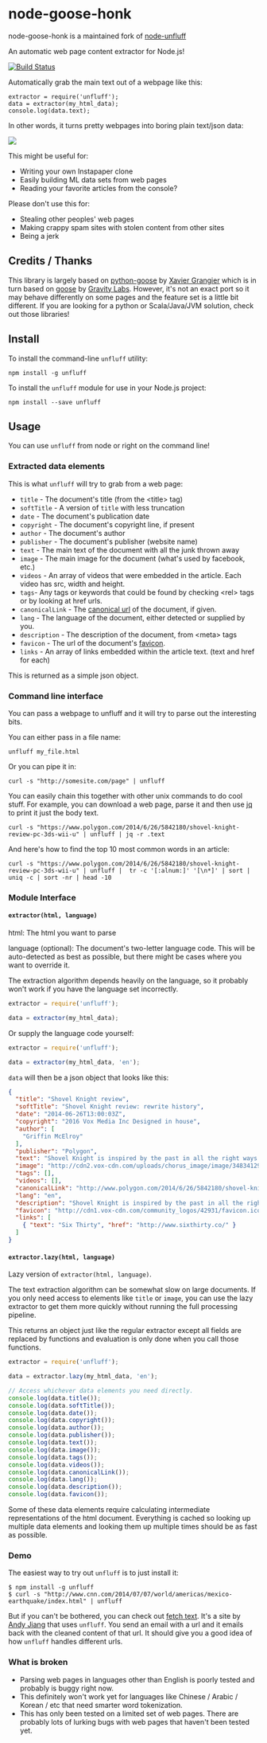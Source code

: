 # node-goose-honk

node-goose-honk is a maintained fork of [node-unfluff](https://github.com/ageitgey/node-unfluff)

An automatic web page content extractor for Node.js!

[![Build Status](https://travis-ci.org/ageitgey/node-unfluff.svg?branch=master)](https://travis-ci.org/ageitgey/node-unfluff)

Automatically grab the main
text out of a webpage like this:

```
extractor = require('unfluff');
data = extractor(my_html_data);
console.log(data.text);
```

In other words, it turns pretty webpages into boring plain text/json data:

![](https://cloud.githubusercontent.com/assets/896692/3478577/b82f39cc-033d-11e4-9e68-226c9a7bc1c0.jpg)

This might be useful for:
- Writing your own Instapaper clone
- Easily building ML data sets from web pages
- Reading your favorite articles from the console?

Please don't use this for:
- Stealing other peoples' web pages
- Making crappy spam sites with stolen content from other sites
- Being a jerk

## Credits / Thanks

This library is largely based on [python-goose](https://github.com/grangier/python-goose)
by [Xavier Grangier](https://github.com/grangier) which is in turn based on [goose](https://github.com/GravityLabs/goose)
by [Gravity Labs](https://github.com/GravityLabs). However, it's not an exact
port so it may behave differently on some pages and the feature set is a little
bit different.  If you are looking for a python or Scala/Java/JVM solution,
check out those libraries!

## Install

To install the command-line `unfluff` utility:

    npm install -g unfluff

To install the `unfluff` module for use in your Node.js project:

    npm install --save unfluff

## Usage

You can use `unfluff` from node or right on the command line!

### Extracted data elements

This is what `unfluff` will try to grab from a web page:
- `title` - The document's title (from the &lt;title&gt; tag)
- `softTitle` - A version of `title` with less truncation
- `date` - The document's publication date
- `copyright` - The document's copyright line, if present
- `author` - The document's author
- `publisher` - The document's publisher (website name)
- `text` - The main text of the document with all the junk thrown away
- `image` - The main image for the document (what's used by facebook, etc.)
- `videos` - An array of videos that were embedded in the article. Each video has src, width and height.
- `tags`- Any tags or keywords that could be found by checking &lt;rel&gt; tags or by looking at href urls.
- `canonicalLink` - The [canonical url](https://support.google.com/webmasters/answer/139066?hl=en) of the document, if given.
- `lang` - The language of the document, either detected or supplied by you.
- `description` - The description of the document, from &lt;meta&gt; tags
- `favicon` - The url of the document's [favicon](http://en.wikipedia.org/wiki/Favicon).
- `links` - An array of links embedded within the article text. (text and href for each)

This is returned as a simple json object.

### Command line interface

You can pass a webpage to unfluff and it will try to parse out the interesting
bits.

You can either pass in a file name:

```
unfluff my_file.html
```

Or you can pipe it in:

```
curl -s "http://somesite.com/page" | unfluff
```

You can easily chain this together with other unix commands to do cool stuff.
For example, you can download a web page, parse it and then use
[jq](http://stedolan.github.io/jq/) to print it just the body text.

```
curl -s "https://www.polygon.com/2014/6/26/5842180/shovel-knight-review-pc-3ds-wii-u" | unfluff | jq -r .text
```

And here's how to find the top 10 most common words in an article:

```
curl -s "https://www.polygon.com/2014/6/26/5842180/shovel-knight-review-pc-3ds-wii-u" | unfluff |  tr -c '[:alnum:]' '[\n*]' | sort | uniq -c | sort -nr | head -10
```

### Module Interface

#### `extractor(html, language)`

html: The html you want to parse

language (optional): The document's two-letter language code. This will be
auto-detected as best as possible, but there might be cases where you want to
override it.

The extraction algorithm depends heavily on the language, so it probably won't work
if you have the language set incorrectly.

```javascript
extractor = require('unfluff');

data = extractor(my_html_data);
```

Or supply the language code yourself:

```javascript
extractor = require('unfluff');

data = extractor(my_html_data, 'en');
```

`data` will then be a json object that looks like this:

```json
{
  "title": "Shovel Knight review",
  "softTitle": "Shovel Knight review: rewrite history",
  "date": "2014-06-26T13:00:03Z",
  "copyright": "2016 Vox Media Inc Designed in house",
  "author": [
    "Griffin McElroy"
  ],
  "publisher": "Polygon",
  "text": "Shovel Knight is inspired by the past in all the right ways — but it's far from stuck in it. [.. snip ..]",
  "image": "http://cdn2.vox-cdn.com/uploads/chorus_image/image/34834129/jellyfish_hero.0_cinema_1280.0.png",  
  "tags": [],
  "videos": [],
  "canonicalLink": "http://www.polygon.com/2014/6/26/5842180/shovel-knight-review-pc-3ds-wii-u",
  "lang": "en",
  "description": "Shovel Knight is inspired by the past in all the right ways — but it's far from stuck in it.",
  "favicon": "http://cdn1.vox-cdn.com/community_logos/42931/favicon.ico",
  "links": [
    { "text": "Six Thirty", "href": "http://www.sixthirty.co/" }
  ]
}
```

#### `extractor.lazy(html, language)`

Lazy version of `extractor(html, language)`.

The text extraction algorithm can be somewhat slow on large documents.  If you
only need access to elements like `title` or `image`, you can use the
lazy extractor to get them more quickly without running the full processing
pipeline.

This returns an object just like the regular extractor except all fields
are replaced by functions and evaluation is only done when you call those
functions.

```javascript
extractor = require('unfluff');

data = extractor.lazy(my_html_data, 'en');

// Access whichever data elements you need directly.
console.log(data.title());
console.log(data.softTitle());
console.log(data.date());
console.log(data.copyright());
console.log(data.author());
console.log(data.publisher());
console.log(data.text());
console.log(data.image());
console.log(data.tags());
console.log(data.videos());
console.log(data.canonicalLink());
console.log(data.lang());
console.log(data.description());
console.log(data.favicon());
```

Some of these data elements require calculating intermediate representations
of the html document. Everything is cached so looking up multiple data elements
and looking them up multiple times should be as fast as possible.

### Demo

The easiest way to try out `unfluff` is to just install it:

```
$ npm install -g unfluff
$ curl -s "http://www.cnn.com/2014/07/07/world/americas/mexico-earthquake/index.html" | unfluff
```

But if you can't be bothered, you can check out
[fetch text](http://fetchtext.herokuapp.com/). It's a site by
[Andy Jiang](https://twitter.com/andyjiang) that uses `unfluff`. You send an
email with a url and it emails back with the cleaned content of that url. It
should give you a good idea of how `unfluff` handles different urls.

### What is broken

- Parsing web pages in languages other than English is poorly tested and probably
  is buggy right now.
- This definitely won't work yet for languages like Chinese / Arabic / Korean /
  etc that need smarter word tokenization.
- This has only been tested on a limited set of web pages. There are probably lots
  of lurking bugs with web pages that haven't been tested yet.

